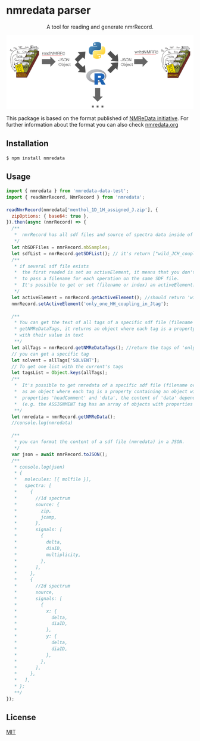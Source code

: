 # nmredata parser

<p align="center">
  A tool for reading and generate nmrRecord.
</p>
<p align="center">
  <img alt="NMReDATA" src="images/nmredataParser.png">
</p>

This package is based on the format published of [NMReData initiative](https://www.ncbi.nlm.nih.gov/pmc/articles/PMC6226248/).
For further information about the format you can also check [nmredata.org](www.nmredata.org)

## Installation

`$ npm install nmredata`

## Usage

```js
import { nmredata } from 'nmredata-data-test';
import { readNmrRecord, NmrRecord } from 'nmredata';

readNmrRecord(nmredata['menthol_1D_1H_assigned_J.zip'], {
  zipOptions: { base64: true },
}).then(async (nmrRecord) => {
  /**
   *  nmrRecord has all sdf files and source of spectra data inside of the instance nmrRecord.
   */
  let nbSDFFiles = nmrRecord.nbSamples;
  let sdfList = nmrRecord.getSDFList(); // it's return ["wild_JCH_coupling","only_one_HH_coupling_in_Jtag","compound1.nmredata","compound1_with_jcamp.nmredata","with_char_10","compound1_special_labels.nmredata copy"]
  /**
   * if several sdf file exists
   *  the first readed is set as activeElement, it means that you don't need
   *  to pass a filename for each operation on the same SDF file.
   *  It's possible to get or set (filename or index) an activeElement.
   */
  let activeElement = nmrRecord.getActiveElement(); //should return 'wild_JCH_coupling'
  nmrRecord.setActiveElement('only_one_HH_coupling_in_Jtag');

  /**
   * You can get the text of all tags of a specific sdf file (filename or index) with
   * getNMReDataTags, it returns an object where each tag is a property
   * with their value in text
   **/
  let allTags = nmrRecord.getNMReDataTags(); //return the tags of 'only_one_HH_coupling_in_Jtag'
  // you can get a specific tag
  let solvent = allTags['SOLVENT'];
  // To get one list with the current's tags
  let tagsList = Object.keys(allTags);
  /**
   *  It's possible to get nmredata of a specific sdf file (filename or index)
   *  as an object where each tag is a property containing an object with
   *  properties 'headComment' and 'data', the content of 'data' depend of tag's nature
   *  (e.g. the ASSIGNMENT tag has an array of objects with properties 'comment' and 'value')
   **/
  let nmredata = nmrRecord.getNMReData();
  //console.log(nmredata)

  /**
   * you can format the content of a sdf file (nmredata) in a JSON.
   */
  var json = await nmrRecord.toJSON();
  /**
   * console.log(json)
   * {
   *   molecules: [{ molfile }],
   *   spectra: [
   *     {
   *       //1d spectrum
   *       source: {
   *         zip,
   *         jcamp,
   *       },
   *       signals: [
   *         {
   *           delta,
   *           diaID,
   *           multiplicity,
   *         },
   *       ],
   *     },
   *     {
   *       //2d spectrum
   *       source,
   *       signals: [
   *         {
   *           x: {
   *             delta,
   *             diaID,
   *           },
   *           y: {
   *             delta,
   *             diaID,
   *           },
   *         },
   *       ],
   *     },
   *   ],
   * };
   **/
});
```

## License

[MIT](./LICENSE)
